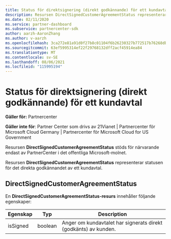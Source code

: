 ```yaml
---
title: Status för direktsignering (direkt godkännande) för ett kundavtal.
description: Resursen DirectSignedCustomerAgreementStatus representerar status för direktsignering (direkt godkännande) av ett kundavtal.
ms.date: 02/11/2020
ms.service: partner-dashboard
ms.subservice: partnercenter-sdk
author: aarzh-AaronZhang
ms.author: v-aarzh
ms.openlocfilehash: 3ca272e81a91d0f27b8c01104f6b26230327b772517b76268dbfc5014830b915
ms.sourcegitcommit: 63ef5995314ef22f29768132dff2acf45914ea84
ms.translationtype: MT
ms.contentlocale: sv-SE
ms.lasthandoff: 08/06/2021
ms.locfileid: "115995194"
---
```

# <a name="direct-signing-direct-acceptance-status-of-a-customer-agreement"></a>Status för direktsignering (direkt godkännande) för ett kundavtal

**Gäller för:** Partnercenter

**Gäller inte för**: Partner Center som drivs av 21Vianet | Partnercenter för Microsoft Cloud Germany | Partnercenter för Microsoft Cloud for US Government

Resursen **DirectSignedCustomerAgreementStatus** stöds för närvarande endast av PartnerCenter i det offentliga Microsoft-molnet.

Resursen **DirectSignedCustomerAgreementStatus** representerar statusen för det direkta godkännandet av ett kundavtal.

## <a name="directsignedcustomeragreementstatus"></a>DirectSignedCustomerAgreementStatus

En **DirectSignedCustomerAgreementStatus-resurs** innehåller följande egenskaper:

| Egenskap       | Typ   | Description                                                                                               |
|----------------|--------|-----------------------------------------------------------------------------------------------------------|
| isSigned | boolean | Anger om kundavtalet har signerats direkt (godkänts) av kunden. |
